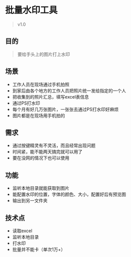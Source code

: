 # 批量水印工具
> v1.0

## 目的
> 要给手头上的图片打上水印

## 场景
* 工作人员在现场通过手机拍照
* 到家后由各个地方的工作人员把照片统一发给指定的一个人
* 把收集到的照片汇总，填写excel表信息
* 通过PS打水印
* 每个月有好几万张图片，一张张去通过PS打水印好麻烦
* 图片都是在现场用手机拍的

## 需求
* 通过按键精灵有不灵活，而且经常出现问题
* 时间紧，能不能两天搞完就可以用了
* 要在没网的情况下也可以使用

## 功能
* 监听本地目录就能获取到图片
* 能配置水印的位置，字体的颜色、大小，配置好后有预览图
* 输出到另一文件夹

## 技术点
* 读取excel
* 监听本地目录
* 打水印
* 批量并不能卡（单次1万+）

